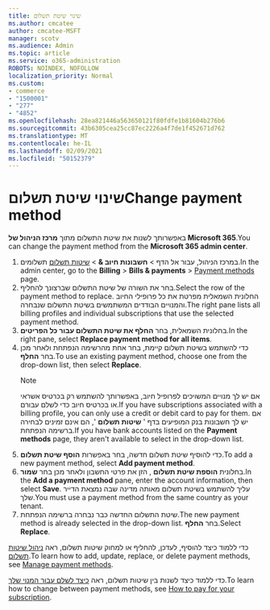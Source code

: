 ```yaml
---
title: שינוי שיטת תשלום
ms.author: cmcatee
author: cmcatee-MSFT
manager: scotv
ms.audience: Admin
ms.topic: article
ms.service: o365-administration
ROBOTS: NOINDEX, NOFOLLOW
localization_priority: Normal
ms.custom:
- commerce
- "1500001"
- "277"
- "4852"
ms.openlocfilehash: 28ea821446a563650121f80fdfe1b81604b276b6
ms.sourcegitcommit: 43b6305cea25cc87ec2226a4f7de1f452671d762
ms.translationtype: MT
ms.contentlocale: he-IL
ms.lasthandoff: 02/09/2021
ms.locfileid: "50152379"
---
```

# <a name="change-payment-method"></a><span data-ttu-id="66e55-102">שינוי שיטת תשלום</span><span class="sxs-lookup"><span data-stu-id="66e55-102">Change payment method</span></span>

<span data-ttu-id="66e55-103">באפשרותך לשנות את שיטת התשלום מתוך **מרכז הניהול של Microsoft 365**.</span><span class="sxs-lookup"><span data-stu-id="66e55-103">You can change the payment method from the **Microsoft 365 admin center**.</span></span>
  
1. <span data-ttu-id="66e55-104">במרכז הניהול, עבור אל הדף   >  **חשבונות חיוב &**  >  [שיטות תשלום](https://go.microsoft.com/fwlink/p/?linkid=2018806) תשלומים.</span><span class="sxs-lookup"><span data-stu-id="66e55-104">In the admin center, go to the **Billing** > **Bills & payments** > [Payment methods](https://go.microsoft.com/fwlink/p/?linkid=2018806) page.</span></span>
2. <span data-ttu-id="66e55-105">בחר את השורה של שיטת התשלום שברצונך להחליף.</span><span class="sxs-lookup"><span data-stu-id="66e55-105">Select the row of the payment method to replace.</span></span> <span data-ttu-id="66e55-106">החלונית השמאלית מפרטת את כל פרופילי החיוב והמנויים הבודדים המשתמשים בשיטת התשלום שנבחרה.</span><span class="sxs-lookup"><span data-stu-id="66e55-106">The right pane lists all billing profiles and individual subscriptions that use the selected payment method.</span></span>
3. <span data-ttu-id="66e55-107">בחלונית השמאלית, בחר **החלף את שיטת התשלום עבור כל הפריטים**.</span><span class="sxs-lookup"><span data-stu-id="66e55-107">In the right pane, select **Replace payment method for all items**.</span></span>
4. <span data-ttu-id="66e55-108">כדי להשתמש בשיטת תשלום קיימת, בחר אחת מהרשימה הנפתחת ולאחר מכן בחר **החלף**.</span><span class="sxs-lookup"><span data-stu-id="66e55-108">To use an existing payment method, choose one from the drop-down list, then select **Replace**.</span></span>
    > [!NOTE]
    > <span data-ttu-id="66e55-109">אם יש לך מנויים המשויכים לפרופיל חיוב, באפשרותך להשתמש רק בכרטיס אשראי או בכרטיס חיוב כדי לשלם עבורם.</span><span class="sxs-lookup"><span data-stu-id="66e55-109">If you have subscriptions associated with a billing profile, you can only use a credit or debit card to pay for them.</span></span> <span data-ttu-id="66e55-110">אם יש לך חשבונות בנק המופיעים בדף ' **שיטות תשלום** ', הם אינם זמינים לבחירה ברשימה הנפתחת.</span><span class="sxs-lookup"><span data-stu-id="66e55-110">If you have bank accounts listed on the **Payment methods** page, they aren't available to select in the drop-down list.</span></span>
5. <span data-ttu-id="66e55-111">כדי להוסיף שיטת תשלום חדשה, בחר באפשרות **הוסף שיטת תשלום**.</span><span class="sxs-lookup"><span data-stu-id="66e55-111">To add a new payment method, select **Add payment method**.</span></span>
6. <span data-ttu-id="66e55-112">בחלונית **הוספת שיטת תשלום** , הזן את פרטי החשבון ולאחר מכן בחר **שמור**.</span><span class="sxs-lookup"><span data-stu-id="66e55-112">In the **Add a payment method** pane, enter the account information, then select **Save**.</span></span> <span data-ttu-id="66e55-113">עליך להשתמש בשיטת תשלום מאותה מדינה שבה נמצאת הדייר שלך.</span><span class="sxs-lookup"><span data-stu-id="66e55-113">You must use a payment method from the same country as your tenant.</span></span>
7. <span data-ttu-id="66e55-114">שיטת התשלום החדשה כבר נבחרה ברשימה הנפתחת.</span><span class="sxs-lookup"><span data-stu-id="66e55-114">The new payment method is already selected in the drop-down list.</span></span> <span data-ttu-id="66e55-115">בחר **החלף**.</span><span class="sxs-lookup"><span data-stu-id="66e55-115">Select **Replace**.</span></span>

<span data-ttu-id="66e55-116">כדי ללמוד כיצד להוסיף, לעדכן, להחליף או למחוק שיטות תשלום, ראה [ניהול שיטות תשלום](https://docs.microsoft.com/microsoft-365/commerce/billing-and-payments/manage-payment-methods).</span><span class="sxs-lookup"><span data-stu-id="66e55-116">To learn how to add, update, replace, or delete payment methods, see [Manage payment methods](https://docs.microsoft.com/microsoft-365/commerce/billing-and-payments/manage-payment-methods).</span></span>

<span data-ttu-id="66e55-117">כדי ללמוד כיצד לשנות בין שיטות תשלום, ראה [כיצד לשלם עבור המנוי שלך](https://docs.microsoft.com/microsoft-365/commerce/billing-and-payments/pay-for-your-subscription).</span><span class="sxs-lookup"><span data-stu-id="66e55-117">To learn how to change between payment methods, see [How to pay for your subscription](https://docs.microsoft.com/microsoft-365/commerce/billing-and-payments/pay-for-your-subscription).</span></span>